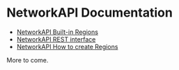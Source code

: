 # NetworkAPI Documentation

- [NetworkAPI Built-in Regions](docs/NetworkAPI_Regions.md)
- [NetworkAPI REST interface](docs/NetworkAPI_REST.md)
- [NetworkAPI How to create Regions](docs/NetworkAPI_Creating_Regions.md)

More to come.